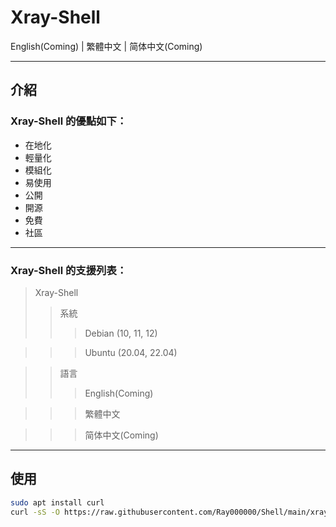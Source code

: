 # Xray-Shell
English(Coming) | 繁體中文 | 简体中文(Coming)
***

## 介紹
### Xray-Shell 的優點如下：
* 在地化
* 輕量化
* 模組化
* 易使用
* 公開
* 開源
* 免費
* 社區
***

### Xray-Shell 的支援列表：
>Xray-Shell
>>系統
>>>Debian (10, 11, 12)

>>>Ubuntu (20.04, 22.04)

>>語言
>>>English(Coming)

>>>繁體中文

>>>简体中文(Coming)

***

## 使用
```bash
sudo apt install curl
curl -sS -O https://raw.githubusercontent.com/Ray000000/Shell/main/xray-shell.sh && chmod +x xray-shell.sh && sudo ./xray-shell.sh
```
